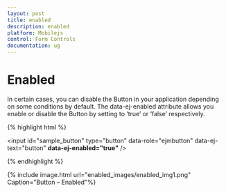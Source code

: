 ```yaml
---
layout: post
title: enabled
description: enabled
platform: Mobilejs
control: Form Controls
documentation: ug
---
```


# Enabled

In certain cases, you can disable the Button in your application depending on some conditions by default. The data-ej-enabled attribute allows you enable or disable the Button by setting to ‘true’ or ‘false’ respectively.

{% highlight html %}


  <!--Enable or disable your button-->

<input id="sample_button" type="button" data-role="ejmbutton" data-ej-text="button" **data-ej-enabled="true"** />



{% endhighlight %}



{% include image.html url="enabled_images/enabled_img1.png" Caption="Button – Enabled"%}

